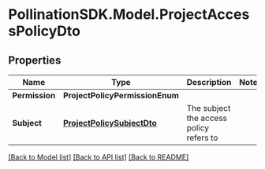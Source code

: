 
# PollinationSDK.Model.ProjectAccessPolicyDto

## Properties

Name | Type | Description | Notes
------------ | ------------- | ------------- | -------------
**Permission** | **ProjectPolicyPermissionEnum** |  | 
**Subject** | [**ProjectPolicySubjectDto**](ProjectPolicySubjectDto.md) | The subject the access policy refers to | 

[[Back to Model list]](../README.md#documentation-for-models)
[[Back to API list]](../README.md#documentation-for-api-endpoints)
[[Back to README]](../README.md)

